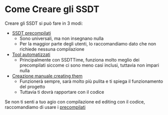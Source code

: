 # Come Creare gli SSDT

Creare gli SSDT si può fare in 3 modi:

* [SSDT precompilati](../ssdt-methods/ssdt-prebuilt.md)
  * Sono universali, ma non insegnano nulla
  * Per la maggior parte degli utenti, lo raccomandiamo dato che non richiede nessuna compilazione
* [Tool automatizzati](../ssdt-methods/ssdt-easy.md)
  * Principalmente con SSDTTime, funziona molto meglio dei precompilati siccome ci sono meno casi inclusi, tuttavia non impari nulla
* [Creazione manuale creating them](../ssdt-methods/ssdt-long.md)
  * Funzionerà sempre, sarà molto più pulita e ti spiega il funzionamento del progetto
  * Tuttavia ti dovrà rapportare con il codice

Se non ti senti a tuo agio con compilazione ed editing con il codice, raccomandiamo di usare i [precompilati](../ssdt-methods/ssdt-prebuilt.md)
